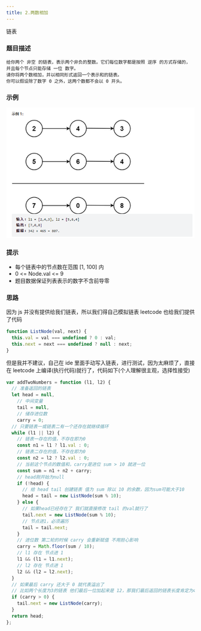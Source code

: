 ```yaml
---
title: 2.两数相加
---
```


链表

### 题目描述

```
给你两个 非空 的链表，表示两个非负的整数。它们每位数字都是按照 逆序 的方式存储的，并且每个节点只能存储 一位 数字。
请你将两个数相加，并以相同形式返回一个表示和的链表。
你可以假设除了数字 0 之外，这两个数都不会以 0 开头。
```

### 示例

![img](./Snipaste_2023-03-14_16-42-30.png)

### 提示

- 每个链表中的节点数在范围 [1, 100] 内
- 0 <= Node.val <= 9
- 题目数据保证列表表示的数字不含前导零

### 思路

因为 js 并没有提供给我们链表，所以我们得自己模拟链表 leetcode 也给我们提供了代码

```js
function ListNode(val, next) {
  this.val = val === undefined ? 0 : val;
  this.next = next === undefined ? null : next;
}
```

但是我并不建议，自己在 ide 里面手动写入链表，进行测试，因为太麻烦了，直接在 leetcode 上编译(执行代码)就行了，代码如下(个人理解很主观，选择性接受)

```js
var addTwoNumbers = function (l1, l2) {
  // 准备返回的链表
  let head = null,
    // 中间变量
    tail = null,
    // 储存进位数
    carry = 0;
  // 只要链表一或链表二有一个还存在就继续循环
  while (l1 || l2) {
    // 链表一存在的值，不存在即为0
    const n1 = l1 ? l1.val : 0;
    // 链表二存在的值，不存在即为0
    const n2 = l2 ? l2.val : 0;
    // 当前这个节点的数值和，carry是进位 sum > 10 就进一位
    const sum = n1 + n2 + carry;
    // head刚开始为null
    if (!head) {
      // 给 head tail 创建链表 值为 sum 除以 10 的余数，因为sum可能大于10
      head = tail = new ListNode(sum % 10);
    } else {
      // 如果head已经存在了 我们就直接修改 tail 的val就行了
      tail.next = new ListNode(sum % 10);
      // 节点进1，必须遍历
      tail = tail.next;
    }
    // 进位数 第二轮的时候 carry 会重新赋值 不用担心影响
    carry = Math.floor(sum / 10);
    // l1 存在 节点进 1
    l1 && (l1 = l1.next);
    // l2 存在 节点进 1
    l2 && (l2 = l2.next);
  }
  // 如果最后 carry 还大于 0 就代表溢出了
  // 比如两个长度为3的链表 他们最后一位加起来是 12，那我们最后返回的链表长度肯定为4
  if (carry > 0) {
    tail.next = new ListNode(carry);
  }
  return head;
};
```
